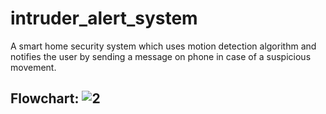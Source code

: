 # intruder_alert_system
A smart home security system which uses motion detection algorithm and notifies the user by sending a message on phone in case of a suspicious movement.
<B><H2>Flowchart:
![2]()
